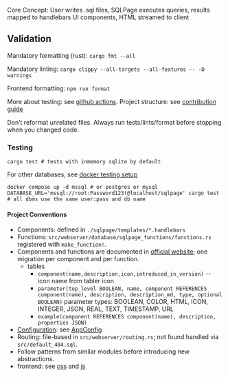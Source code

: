Core Concept: User writes .sql files, SQLPage executes queries, results mapped to handlebars UI components,
HTML streamed to client

## Validation

Mandatory formatting (rust): `cargo fmt --all`

Mandatory linting: `cargo clippy --all-targets --all-features -- -D warnings`

Frontend formatting: `npm run format`

More about testing: see [github actions](./.github/workflows/ci.yml).
Project structure: see [contribution guide](./CONTRIBUTING.md)

Don’t reformat unrelated files. Always run tests/lints/format before stopping when you changed code.

### Testing

```
cargo test # tests with inmemory sqlite by default
```

For other databases, see [docker testing setup](./docker-compose.yml)

```
docker compose up -d mssql # or postgres or mysql
DATABASE_URL='mssql://root:Password123!@localhost/sqlpage' cargo test # all dbms use the same user:pass and db name
```

#### Project Conventions

- Components: defined in `./sqlpage/templates/*.handlebars`
- Functions: `src/webserver/database/sqlpage_functions/functions.rs` registered with `make_function!`.
- Components and functions are documented in [official website](./examples/official-site/sqlpage/migrations/); one migration per component and per function.
  - tables
    - `component(name,description,icon,introduced_in_version)` -- icon name from tabler icon
    - `parameter(top_level BOOLEAN, name, component REFERENCES component(name), description, description_md, type, optional BOOLEAN)` parameter types: BOOLEAN, COLOR, HTML, ICON, INTEGER, JSON, REAL, TEXT, TIMESTAMP, URL
    - `example(component REFERENCES component(name), description, properties JSON)`
- [Configuration](./configuration.md): see [AppConfig](./src/app_config.rs)
- Routing: file-based in `src/webserver/routing.rs`; not found handled via `src/default_404.sql`.
- Follow patterns from similar modules before introducing new abstractions.
- frontend: see [css](./sqlpage/sqlpage.css) and [js](./sqlpage/sqlpage.js)